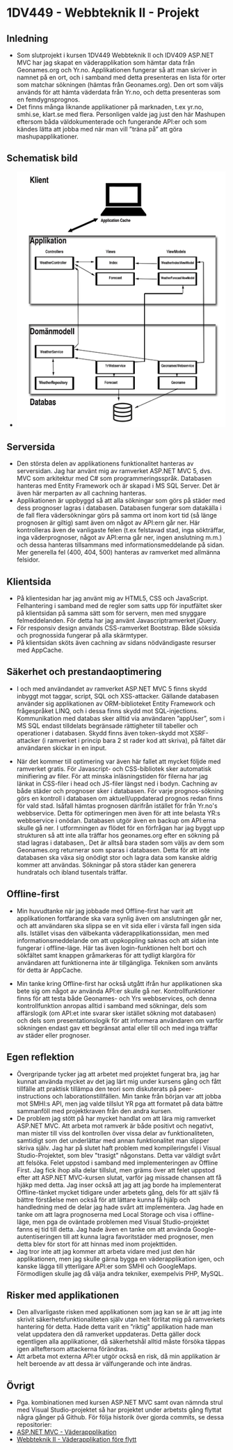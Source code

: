 # 1DV449 - Webbteknik II - Projekt

## Inledning
* Som slutprojekt i kursen 1DV449 Webbteknik II och IDV409 ASP.NET MVC har jag skapat en väderapplikation som hämtar data från Geonames.org och Yr.no. Applikationen fungerar så att man skriver in namnet på en ort, och i samband med detta presenteras en lista för orter som matchar sökningen (hämtas från Geonames.org). Den ort som väljs används för att hämta väderdata från Yr.no, och detta presenteras som en femdygnsprognos. 
* Det finns många liknande applikationer på marknaden, t.ex yr.no, smhi.se, klart.se med flera. Personligen valde jag just den här Mashupen eftersom båda väldokumenterade och fungerande API:er och som kändes lätta att jobba med när man vill ”träna på” att göra mashupapplikationer.

## Schematisk bild
* <img src="https://github.com/mg222cd/1DV449_Projekt/blob/master/Weather_Schema.png" alt="schematisk bild" />

## Serversida
* Den största delen av applikationens funktionalitet hanteras av serversidan. Jag har använt mig av ramverket ASP.NET MVC 5, dvs. MVC som arkitektur med C# som programmeringsspråk. Databasen hanteras med Entity Framework och är skapad i MS SQL Server.  Det är även här merparten av all cachning hanteras. 
* Applikationen är uppbyggd så att alla sökningar som görs på städer med dess prognoser lagras i databasen. Databasen fungerar som datakälla i de fall flera vädersökningar görs på samma ort inom kort tid (så länge prognosen är giltig) samt även om något av API:ern går ner. Här kontrolleras även de vanligaste felen (t.ex felstavad stad, inga sökträffar, inga väderprognoser, något av API:erna går ner, ingen anslutning m.m.) och dessa hanteras tillsammans med informationsmeddelande på sidan. Mer generella fel (400, 404, 500) hanteras av ramverket med allmänna felsidor.

## Klientsida 
* På klientesidan har jag använt mig av HTML5, CSS och JavaScript. Felhantering i samband med de regler som satts upp för inputfältet sker på klientsidan på samma sätt som för servern, men med snyggare felmeddelanden. För detta har jag använt Javascriptramverket jQuery. 
* För responsiv design används CSS-ramverket Bootstrap. Både söksida och prognossida fungerar på alla skärmtyper.
* På klientsidan sköts även cachning av sidans nödvändigaste resurser med AppCache.

## Säkerhet och prestandaoptimering
* I och med användandet av ramverket ASP.NET MVC 5 finns skydd inbyggt mot taggar, script, SQL och XSS-attacker. Gällande databasen använder sig applikationen av ORM-biblioteket Entity Framework och frågespråket LINQ, och i dessa finns skydd mot SQL-injections. Kommunikation med databas sker alltid via användaren ”appUser”, som i MS SQL endast tilldelats begränsade rättigheter till tabeller och operationer i databasen. 
Skydd finns även token-skydd mot XSRF-attacker (i ramverket i princip bara 2 st rader kod att skriva), på fältet där användaren skickar in en input. 

* När det kommer till optimering var även här fallet att mycket följde med ramverket gratis. För Javascript- och CSS-bibliotek sker automatisk minifiering av filer. För att minska inläsningstiden för filerna har jag länkat in CSS-filer i head och JS-filer längst ned i bodyn. 
Cachning av både städer och prognoser sker i databasen. För varje prognos-sökning görs en kontroll i databasen om aktuell/uppdaterad prognos redan finns för vald stad. Isåfall hämtas prognosen därifrån istället för från Yr.no's webbservice. Detta för optimeringen men även för att inte belasta YR:s webbservice i onödan. Databasen utgör även en backup om API:erna skulle gå ner.
I utformningen av flödet för en förfrågan har jag byggt upp strukturen så att inte alla träffar hos geonames.org efter en sökning på stad lagras i databasen,. Det är alltså bara staden som väljs av dem som Geonames.org returnerar som sparas i databasen. Detta för att inte databasen ska växa sig onödigt stor och lagra data som kanske aldrig kommer att användas. Sökningar på stora städer kan generera hundratals och ibland tusentals träffar. 

## Offline-first
* Min huvudtanke när jag jobbade med Offline-first har varit att applikationen fortfarande ska vara synlig även om anslutningen går ner, och att användaren ska slippa se en vit sida eller i värsta fall ingen sida alls. Istället visas den välbekanta väderapplikationssidan, men med informationsmeddelande om att uppkoppling saknas och att sidan inte fungerar i offline-läge. Här tas även login-funktionen helt bort och sökfältet samt knappen gråmarkeras för att tydligt klargöra för användaren att funktionerna inte är tillgängliga. Tekniken som använts för detta är AppCache.

* Min tanke kring Offline-first har också utgått ifrån hur applikationen ska bete sig om något av använda API:er skulle gå ner. Kontrollfunktioner finns för att testa både Geonames- och Yrs webbservices, och denna kontrollfunktion anropas alltid i samband med sökningar, dels som affärslogik (om API:et inte svarar sker istället sökning mot databasen) och dels som presentationslogik för att informera användaren om varför sökningen endast gav ett begränsat antal eller till och med inga träffar av städer eller prognoser. 

## Egen reflektion
* Övergripande tycker jag att arbetet med projektet fungerat bra, jag har kunnat använda mycket av det jag lärt mig under kursens gång och fått tillfälle att praktisk tillämpa den teori som diskuterats på peer-instructions och laborationstillfällen.
Min tanke från början var att jobba mot SMHI:s API, men jag valde tillslut YR pga att formatet på data bättre sammanföll med projektkraven från den andra kursen. 
* De problem jag stött på har mycket handlat om att lära mig ramverket ASP.NET MVC. Att arbeta mot ramverk är både positivt och negativt, man mister till viss del kontrollen över vissa delar av funktionaliteten, samtidigt som det underlättar med annan funktionalitet man slipper skriva själv. Jag har på slutet haft problem med kompileringsfel i Visual Studio-Projektet, som blev "trasigt" någonstans. Detta var väldigt svårt att felsöka. Felet uppstod i samband med implementeringen av Offline First. Jag fick ihop alla delar tillslut, men gräms över att felet uppstod efter att ASP.NET MVC-kursen slutat, varför jag missade chansen att få hjäkp med detta. Jag inser också att jag att jag borde ha implementerat Offline-tänket mycket tidigare under arbetets gång, dels för att själv få bättre förståelse men också för att lättare kunna få hjälp och handledning med de delar jag hade svårt att implementera. Jag hade en tanke om att lagra prognoserna med Local Storage och visa i offline-läge, men pga de oväntade problemen med Visual Studio-projektet fanns ej tid till detta. Jag hade även en tanke om att använda Google-autentiseringen till att kunna lagra favoritstäder med prognoser, men detta blev för stort för att hinnas med inom projekttiden.
* Jag tror inte att jag kommer att arbeta vidare med just den här applikationen, men jag skulle gärna bygga en väderapplikation igen, och kanske lägga till ytterligare API:er som SMHI och GoogleMaps. Förmodligen skulle jag då välja andra tekniker, exempelvis PHP, MySQL. 

## Risker med applikationen
* Den allvarligaste risken med applikationen som jag kan se är att jag inte skrivit säkerhetsfunktionaliteten själv utan helt förlitat mig på ramverkets hantering för detta. Hade detta varit en ”riktig” applikation hade man velat uppdatera den då ramverket uppdateras. Detta gäller dock egentligen alla applikationer, då säkerhetshål alltid måste försöka täppas igen allteftersom attackerna förändras.
* Att arbeta mot externa API:er utgör också en risk, då min applikation är helt beroende av att dessa är välfungerande och inte ändras. 

## Övrigt
* Pga. kombinationen med kursen ASP.NET MVC samt ovan nämnda strul med Visual Studio-projektet så har projektet under arbetsts gång flyttat några gånger på Github. För följa historik över gjorda commits, se dessa repositorier:
* [ASP.NET MVC - Väderappplikation](https://github.com/1dv409/mg222cd-2-1-individuellt-arbete)
* [Webbteknik II - Väderapplikation före flytt](https://github.com/mg222cd/Projekt_1dv449_1dv409)

